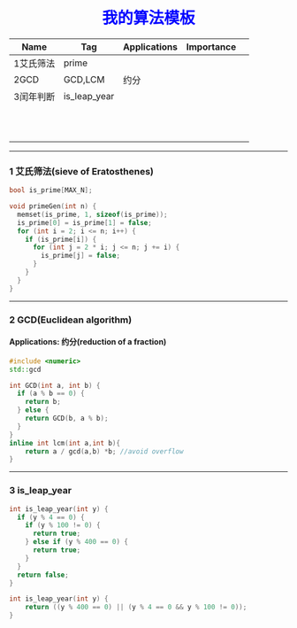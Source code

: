 <h1 style="color:blue;text-align:center;">我的算法模板</h1>

| Name      | Tag          | Applications | Importance |      |
| --------- | ------------ | ------------ | ---------- | ---- |
| 1艾氏筛法 | prime        |              |            |      |
| 2GCD      | GCD,LCM      | 约分         |            |      |
| 3闰年判断 | is_leap_year |              |            |      |
|           |              |              |            |      |
|           |              |              |            |      |
|           |              |              |            |      |
|           |              |              |            |      |
|           |              |              |            |      |
|           |              |              |            |      |
|           |              |              |            |      |
|           |              |              |            |      |
|           |              |              |            |      |
|           |              |              |            |      |
|           |              |              |            |      |

---

### 1 艾氏筛法(sieve of Eratosthenes)



```c++
bool is_prime[MAX_N];  

void primeGen(int n) {
  memset(is_prime, 1, sizeof(is_prime));
  is_prime[0] = is_prime[1] = false;
  for (int i = 2; i <= n; i++) {
    if (is_prime[i]) {
      for (int j = 2 * i; j <= n; j += i) {
        is_prime[j] = false;
      }
    }
  }
}
```

---

### 2 GCD(Euclidean algorithm)

#### Applications: 约分(reduction of a fraction)

```c++
#include <numeric>
std::gcd
```



```c++
int GCD(int a, int b) {
  if (a % b == 0) {
    return b;
  } else {
    return GCD(b, a % b);
  }
}
inline int lcm(int a,int b){
    return a / gcd(a,b) *b; //avoid overflow
}
```

---

### 3 is_leap_year

```c++
int is_leap_year(int y) {
  if (y % 4 == 0) {
    if (y % 100 != 0) {
      return true;
    } else if (y % 400 == 0) {
      return true;
    }
  }
  return false;
}
```

```c++
int is_leap_year(int y) {
	return ((y % 400 == 0) || (y % 4 == 0 && y % 100 != 0));
}
```

